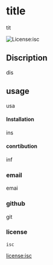 # title
  tit

 ![License:isc](https://img.shields.io/badge/License-isc-yellow.svg)
 
## Discription 
dis

## usage
usa

#### Installation
ins

#### conrtibution
inf

### email
emai

### github
git


### license
    isc
[license:isc](https://opensource.org/licenses/isc)
